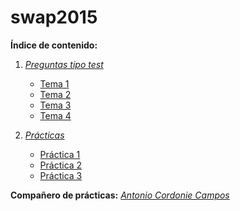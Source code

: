 # swap2015

**Índice de contenido:**

1. *[Preguntas tipo test](Preguntas_Test)*
	* [Tema 1](Preguntas_Test/Tema1.md)
	* [Tema 2](Preguntas_Test/Tema2.md)
	* [Tema 3](Preguntas_Test/Tema3.md)
	* [Tema 4](Preguntas_Test/Tema4.md)

2. *[Prácticas](Prácticas)*
	* [Práctica 1](Prácticas/Práctica1)
	* [Práctica 2](Prácticas/Práctica2)
	* [Práctica 3](Prácticas/Práctica3)

**Compañero de prácticas:** *[Antonio Cordonie Campos ](https://github.com/antoniocordonie/SWAP2015)*
